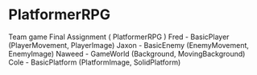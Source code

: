 # PlatformerRPG
Team game Final Assignment ( PlatformerRPG )
Fred - BasicPlayer (PlayerMovement, PlayerImage)
Jaxon - BasicEnemy (EnemyMovement, EnemyImage)
Naweed - GameWorld (Background, MovingBackground)
Cole - BasicPlatform (PlatformImage, SolidPlatform)
